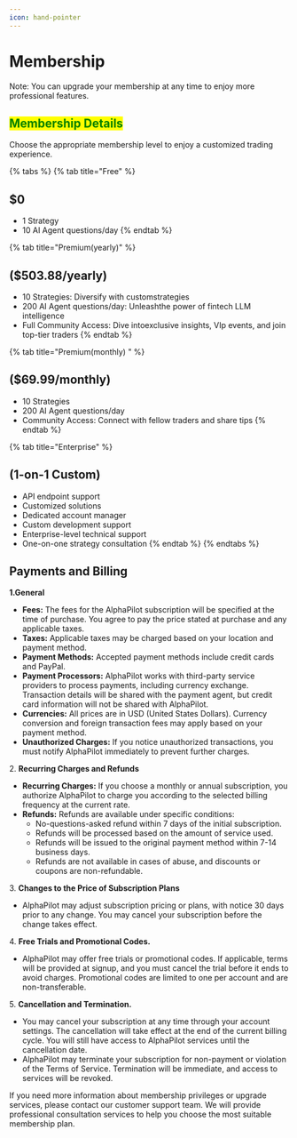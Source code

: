 ```yaml
---
icon: hand-pointer
---
```


# Membership

Note: You can upgrade your membership at any time to enjoy more professional features.

## <mark style="color:green;">Membership Details</mark>

Choose the appropriate membership level to enjoy a customized trading experience.

{% tabs %}
{% tab title="Free" %}
## $0

* 1 Strategy&#x20;
* 10 AI Agent questions/day
{% endtab %}

{% tab title="Premium(yearly)" %}
## ($503.88/yearly)

* 10 Strategies: Diversify with customstrategies&#x20;
* 200 AI Agent questions/day: Unleashthe power of fintech LLM intelligence&#x20;
* Full Community Access: Dive intoexclusive insights, VIp events, and join top-tier traders
{% endtab %}

{% tab title="Premium(monthly) " %}
## ($69.99/monthly)

* 10 Strategies&#x20;
* 200 AI Agent questions/day&#x20;
* Community Access: Connect with fellow traders and share tips
{% endtab %}

{% tab title="Enterprise" %}
## (1-on-1 Custom)

* API endpoint support
* Customized solutions
* Dedicated account manager
* Custom development support
* Enterprise-level technical support
* One-on-one strategy consultation
{% endtab %}
{% endtabs %}



## **Payments and Billing**

**1.General**

* **Fees:** The fees for the AlphaPilot subscription will be specified at the time of purchase. You agree to pay the price stated at purchase and any applicable taxes.
* **Taxes:** Applicable taxes may be charged based on your location and payment method.
* **Payment Methods:** Accepted payment methods include credit cards and PayPal.
* **Payment Processors:** AlphaPilot works with third-party service providers to process payments, including currency exchange. Transaction details will be shared with the payment agent, but credit card information will not be shared with AlphaPilot.
* **Currencies:** All prices are in USD (United States Dollars). Currency conversion and foreign transaction fees may apply based on your payment method.
* **Unauthorized Charges:** If you notice unauthorized transactions, you must notify AlphaPilot immediately to prevent further charges.

2\. **Recurring Charges and Refunds**

* **Recurring Charges:** If you choose a monthly or annual subscription, you authorize AlphaPilot to charge you according to the selected billing frequency at the current rate.
* **Refunds:** Refunds are available under specific conditions:
  * No-questions-asked refund within 7 days of the initial subscription.
  * Refunds will be processed based on the amount of service used.
  * Refunds will be issued to the original payment method within 7-14 business days.
  * Refunds are not available in cases of abuse, and discounts or coupons are non-refundable.

3\. **Changes to the Price of Subscription Plans**

* AlphaPilot may adjust subscription pricing or plans, with notice 30 days prior to any change. You may cancel your subscription before the change takes effect.

4\. **Free Trials and Promotional Codes.**

* AlphaPilot may offer free trials or promotional codes. If applicable, terms will be provided at signup, and you must cancel the trial before it ends to avoid charges. Promotional codes are limited to one per account and are non-transferable.

5\. **Cancellation and Termination.**

* You may cancel your subscription at any time through your account settings. The cancellation will take effect at the end of the current billing cycle. You will still have access to AlphaPilot services until the cancellation date.
* AlphaPilot may terminate your subscription for non-payment or violation of the Terms of Service. Termination will be immediate, and access to services will be revoked.

If you need more information about membership privileges or upgrade services, please contact our customer support team. We will provide professional consultation services to help you choose the most suitable membership plan.

